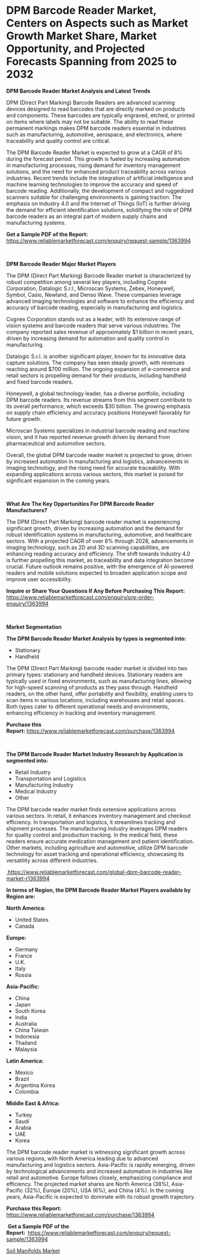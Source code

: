 <p><h1>DPM Barcode Reader Market, Centers on Aspects such as Market Growth Market Share, Market Opportunity, and Projected Forecasts Spanning from 2025 to 2032</h1></p><p><strong>DPM Barcode Reader Market Analysis and Latest Trends</strong></p>
<p><p>DPM (Direct Part Marking) Barcode Readers are advanced scanning devices designed to read barcodes that are directly marked on products and components. These barcodes are typically engraved, etched, or printed on items where labels may not be suitable. The ability to read these permanent markings makes DPM barcode readers essential in industries such as manufacturing, automotive, aerospace, and electronics, where traceability and quality control are critical.</p><p>The DPM Barcode Reader Market is expected to grow at a CAGR of 8% during the forecast period. This growth is fueled by increasing automation in manufacturing processes, rising demand for inventory management solutions, and the need for enhanced product traceability across various industries. Recent trends include the integration of artificial intelligence and machine learning technologies to improve the accuracy and speed of barcode reading. Additionally, the development of compact and ruggedized scanners suitable for challenging environments is gaining traction. The emphasis on Industry 4.0 and the Internet of Things (IoT) is further driving the demand for efficient identification solutions, solidifying the role of DPM barcode readers as an integral part of modern supply chains and manufacturing systems.</p></p>
<p><strong>Get a Sample PDF of the Report:&nbsp;</strong> <a href="https://www.reliablemarketforecast.com/enquiry/request-sample/1363994?utm_campaign=2293&utm_medium=2&utm_source=Github&utm_content=ia&utm_term=19022025&utm_id=dpm-barcode-reader">https://www.reliablemarketforecast.com/enquiry/request-sample/1363994</a></p>
<p>&nbsp;</p>
<p><strong>DPM Barcode Reader Major Market Players</strong></p>
<p><p>The DPM (Direct Part Marking) Barcode Reader market is characterized by robust competition among several key players, including Cognex Corporation, Datalogic S.r.l., Microscan Systems, Zebex, Honeywell, Symbol, Casio, Newland, and Denso Wave. These companies leverage advanced imaging technologies and software to enhance the efficiency and accuracy of barcode reading, especially in manufacturing and logistics.</p><p>Cognex Corporation stands out as a leader, with its extensive range of vision systems and barcode readers that serve various industries. The company reported sales revenue of approximately $1 billion in recent years, driven by increasing demand for automation and quality control in manufacturing.</p><p>Datalogic S.r.l. is another significant player, known for its innovative data capture solutions. The company has seen steady growth, with revenues reaching around $700 million. The ongoing expansion of e-commerce and retail sectors is propelling demand for their products, including handheld and fixed barcode readers.</p><p>Honeywell, a global technology leader, has a diverse portfolio, including DPM barcode readers. Its revenue streams from this segment contribute to its overall performance, which exceeds $30 billion. The growing emphasis on supply chain efficiency and accuracy positions Honeywell favorably for future growth.</p><p>Microscan Systems specializes in industrial barcode reading and machine vision, and it has reported revenue growth driven by demand from pharmaceutical and automotive sectors.</p><p>Overall, the global DPM barcode reader market is projected to grow, driven by increased automation in manufacturing and logistics, advancements in imaging technology, and the rising need for accurate traceability. With expanding applications across various sectors, this market is poised for significant expansion in the coming years.</p></p>
<p>&nbsp;</p>
<p><strong>What Are The Key Opportunities For DPM Barcode Reader Manufacturers?</strong></p>
<p><p>The DPM (Direct Part Marking) barcode reader market is experiencing significant growth, driven by increasing automation and the demand for robust identification systems in manufacturing, automotive, and healthcare sectors. With a projected CAGR of over 8% through 2028, advancements in imaging technology, such as 2D and 3D scanning capabilities, are enhancing reading accuracy and efficiency. The shift towards Industry 4.0 is further propelling this market, as traceability and data integration become crucial. Future outlook remains positive, with the emergence of AI-powered readers and mobile solutions expected to broaden application scope and improve user accessibility.</p></p>
<p><strong>Inquire or Share Your Questions If Any Before Purchasing This Report:</strong> <a href="https://www.reliablemarketforecast.com/enquiry/pre-order-enquiry/1363994?utm_campaign=2293&utm_medium=2&utm_source=Github&utm_content=ia&utm_term=19022025&utm_id=dpm-barcode-reader">https://www.reliablemarketforecast.com/enquiry/pre-order-enquiry/1363994</a></p>
<p>&nbsp;</p>
<p><strong>Market Segmentation</strong></p>
<p><strong>The DPM Barcode Reader Market Analysis by types is segmented into:</strong></p>
<p><ul><li>Stationary</li><li>Handheld</li></ul></p>
<p><p>The DPM (Direct Part Marking) barcode reader market is divided into two primary types: stationary and handheld devices. Stationary readers are typically used in fixed environments, such as manufacturing lines, allowing for high-speed scanning of products as they pass through. Handheld readers, on the other hand, offer portability and flexibility, enabling users to scan items in various locations, including warehouses and retail spaces. Both types cater to different operational needs and environments, enhancing efficiency in tracking and inventory management.</p></p>
<p><strong>Purchase this Report:&nbsp;</strong><a href="https://www.reliablemarketforecast.com/purchase/1363994?utm_campaign=2293&utm_medium=2&utm_source=Github&utm_content=ia&utm_term=19022025&utm_id=dpm-barcode-reader">https://www.reliablemarketforecast.com/purchase/1363994</a></p>
<p>&nbsp;</p>
<p><strong>The DPM Barcode Reader Market Industry Research by Application is segmented into:</strong></p>
<p><ul><li>Retail Industry</li><li>Transportation and Logistics</li><li>Manufacturing Industry</li><li>Medical Industry</li><li>Other</li></ul></p>
<p><p>The DPM barcode reader market finds extensive applications across various sectors. In retail, it enhances inventory management and checkout efficiency. In transportation and logistics, it streamlines tracking and shipment processes. The manufacturing industry leverages DPM readers for quality control and production tracking. In the medical field, these readers ensure accurate medication management and patient identification. Other markets, including agriculture and automotive, utilize DPM barcode technology for asset tracking and operational efficiency, showcasing its versatility across different industries.</p></p>
<p><a href="https://www.reliablemarketforecast.com/global-dpm-barcode-reader-market-r1363994?utm_campaign=2293&utm_medium=2&utm_source=Github&utm_content=ia&utm_term=19022025&utm_id=dpm-barcode-reader">&nbsp;https://www.reliablemarketforecast.com/global-dpm-barcode-reader-market-r1363994</a></p>
<p><strong>In terms of Region, the DPM Barcode Reader Market Players available by Region are:</strong></p>
<p>
    <p> <strong> North America: </strong>
        <ul>
            <li>United States</li>
            <li>Canada</li>
        </ul>
        </p> 
    <p> <strong> Europe: </strong>
        <ul>
            <li>Germany</li>
            <li>France</li>
            <li>U.K.</li>
            <li>Italy</li>
            <li>Russia</li>
        </ul>
        </p> 
    <p> <strong> Asia-Pacific: </strong>
        <ul>
            <li>China</li>
            <li>Japan</li>
            <li>South Korea</li>
            <li>India</li>
            <li>Australia</li>
            <li>China Taiwan</li>
            <li>Indonesia</li>
            <li>Thailand</li>
            <li>Malaysia</li>
        </ul>
        </p> 
    <p> <strong> Latin America: </strong>
        <ul>
            <li>Mexico</li>
            <li>Brazil</li>
            <li>Argentina Korea</li>
            <li>Colombia</li>
        </ul>
        </p> 
    <p> <strong> Middle East & Africa: </strong>
        <ul>
            <li>Turkey</li>
            <li>Saudi</li>
            <li>Arabia</li>
            <li>UAE</li>
            <li>Korea</li>
        </ul>
    </p>
    </p>
<p><p>The DPM barcode reader market is witnessing significant growth across various regions, with North America leading due to advanced manufacturing and logistics sectors. Asia-Pacific is rapidly emerging, driven by technological advancements and increased automation in industries like retail and automotive. Europe follows closely, emphasizing compliance and efficiency. The projected market shares are North America (38%), Asia-Pacific (32%), Europe (20%), USA (6%), and China (4%). In the coming years, Asia-Pacific is expected to dominate with its robust growth trajectory.</p></p>
<p><strong>Purchase this Report: </strong><a href="https://www.reliablemarketforecast.com/purchase/1363994?utm_campaign=2293&utm_medium=2&utm_source=Github&utm_content=ia&utm_term=19022025&utm_id=dpm-barcode-reader">https://www.reliablemarketforecast.com/purchase/1363994</a></p>
<p>&nbsp;<strong>Get a Sample PDF of the Report:&nbsp;&nbsp;</strong><a href="https://www.reliablemarketforecast.com/enquiry/request-sample/1363994?utm_campaign=2293&utm_medium=2&utm_source=Github&utm_content=ia&utm_term=19022025&utm_id=dpm-barcode-reader">https://www.reliablemarketforecast.com/enquiry/request-sample/1363994</a></p>
<p><strong></strong></p>
<p><p><a href="https://github.com/arnoldannice0/Market-Research-Report-List-1/blob/main/soil-manifolds-market.md?utm_campaign=2293&utm_medium=2&utm_source=Github&utm_content=ia&utm_term=19022025&utm_id=dpm-barcode-reader">Soil Manifolds Market</a></p></p>
